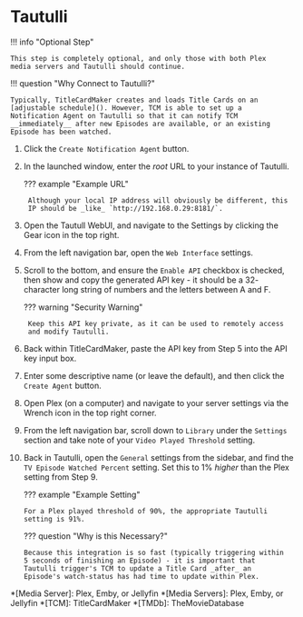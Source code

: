 # Tautulli

!!! info "Optional Step"

    This step is completely optional, and only those with both Plex
    media servers and Tautulli should continue.

!!! question "Why Connect to Tautulli?"

    Typically, TitleCardMaker creates and loads Title Cards on an
    [adjustable schedule](). However, TCM is able to set up a
    Notification Agent on Tautulli so that it can notify TCM
    __immediately__ after new Episodes are available, or an existing
    Episode has been watched.

1. Click the `Create Notification Agent` button.
2. In the launched window, enter the _root_ URL to your instance of
Tautulli.

    ??? example "Example URL"

        Although your local IP address will obviously be different, this
        IP should be _like_ `http://192.168.0.29:8181/`.

3. Open the Tautull WebUI, and navigate to the Settings by clicking the
Gear icon in the top right.
4. From the left navigation bar, open the `Web Interface` settings.
5. Scroll to the bottom, and ensure the `Enable API` checkbox is
checked, then show and copy the generated API key - it should be a 32-
character long string of numbers and the letters between A and F.

    ??? warning "Security Warning"

        Keep this API key private, as it can be used to remotely access
        and modify Tautulli.

6. Back within TitleCardMaker, paste the API key from Step 5 into the
API key input box.
7. Enter some descriptive name (or leave the default), and then click
the `Create Agent` button.
8. Open Plex (on a computer) and navigate to your server settings via
the Wrench icon in the top right corner.
9. From the left navigation bar, scroll down to `Library` under the
`Settings` section and take note of your `Video Played Threshold`
setting.
10. Back in Tautulli, open the `General` settings from the sidebar, and
find the `TV Episode Watched Percent` setting. Set this to 1% _higher_
than the Plex setting from Step 9.

    ??? example "Example Setting"

        For a Plex played threshold of 90%, the appropriate Tautulli
        setting is 91%.

    ??? question "Why is this Necessary?"
    
        Because this integration is so fast (typically triggering within
        5 seconds of finishing an Episode) - it is important that
        Tautulli trigger's TCM to update a Title Card _after_ an
        Episode's watch-status has had time to update within Plex.

*[Media Server]: Plex, Emby, or Jellyfin
*[Media Servers]: Plex, Emby, or Jellyfin
*[TCM]: TitleCardMaker
*[TMDb]: TheMovieDatabase